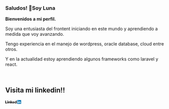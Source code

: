 ### Saludos! 👋Soy Luna

<!--
**LunaGR/LunaGR** is a ✨ _special_ ✨ repository because its `README.md` (this file) appears on your GitHub profile.
-->

<b>Bienvenidos a mi perfil.</b>

<p>
Soy una entusiasta del frontent iniciando en este mundo y aprendiendo a medida que voy avanzando.

Tengo experiencia en el manejo de wordpress, oracle database, cloud entre otros.

Y en la actualidad estoy aprendiendo algunos frameworks como laravel y react.
</p> </br>


<h2> Visita mi linkedin!! </h2> <a href="https://www.linkedin.com/in/luna-gallardo-rendon/" title="mi perfil linkedin">

  <img src="linkedin-logo-3.png"
       width="10%"
       height="10%">

</a>



